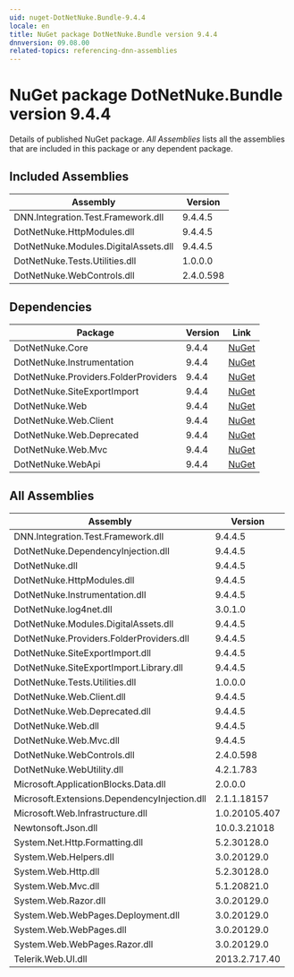 ```yaml
---
uid: nuget-DotNetNuke.Bundle-9.4.4
locale: en
title: NuGet package DotNetNuke.Bundle version 9.4.4
dnnversion: 09.08.00
related-topics: referencing-dnn-assemblies
---
```


# NuGet package DotNetNuke.Bundle version 9.4.4
Details of published NuGet package.
*All Assemblies* lists all the assemblies that are included in this package or any dependent package.

## Included Assemblies

|Assembly|Version|
|---|---|
|DNN.Integration.Test.Framework.dll|9.4.4.5|
|DotNetNuke.HttpModules.dll|9.4.4.5|
|DotNetNuke.Modules.DigitalAssets.dll|9.4.4.5|
|DotNetNuke.Tests.Utilities.dll|1.0.0.0|
|DotNetNuke.WebControls.dll|2.4.0.598|

## Dependencies

|Package|Version|Link|
|---|---|---|
|DotNetNuke.Core|9.4.4|[NuGet](https://www.nuget.org/packages/DotNetNuke.Core/9.4.4)|
|DotNetNuke.Instrumentation|9.4.4|[NuGet](https://www.nuget.org/packages/DotNetNuke.Instrumentation/9.4.4)|
|DotNetNuke.Providers.FolderProviders|9.4.4|[NuGet](https://www.nuget.org/packages/DotNetNuke.Providers.FolderProviders/9.4.4)|
|DotNetNuke.SiteExportImport|9.4.4|[NuGet](https://www.nuget.org/packages/DotNetNuke.SiteExportImport/9.4.4)|
|DotNetNuke.Web|9.4.4|[NuGet](https://www.nuget.org/packages/DotNetNuke.Web/9.4.4)|
|DotNetNuke.Web.Client|9.4.4|[NuGet](https://www.nuget.org/packages/DotNetNuke.Web.Client/9.4.4)|
|DotNetNuke.Web.Deprecated|9.4.4|[NuGet](https://www.nuget.org/packages/DotNetNuke.Web.Deprecated/9.4.4)|
|DotNetNuke.Web.Mvc|9.4.4|[NuGet](https://www.nuget.org/packages/DotNetNuke.Web.Mvc/9.4.4)|
|DotNetNuke.WebApi|9.4.4|[NuGet](https://www.nuget.org/packages/DotNetNuke.WebApi/9.4.4)|

## All Assemblies

|Assembly|Version|
|---|---|
|DNN.Integration.Test.Framework.dll|9.4.4.5|
|DotNetNuke.DependencyInjection.dll|9.4.4.5|
|DotNetNuke.dll|9.4.4.5|
|DotNetNuke.HttpModules.dll|9.4.4.5|
|DotNetNuke.Instrumentation.dll|9.4.4.5|
|DotNetNuke.log4net.dll|3.0.1.0|
|DotNetNuke.Modules.DigitalAssets.dll|9.4.4.5|
|DotNetNuke.Providers.FolderProviders.dll|9.4.4.5|
|DotNetNuke.SiteExportImport.dll|9.4.4.5|
|DotNetNuke.SiteExportImport.Library.dll|9.4.4.5|
|DotNetNuke.Tests.Utilities.dll|1.0.0.0|
|DotNetNuke.Web.Client.dll|9.4.4.5|
|DotNetNuke.Web.Deprecated.dll|9.4.4.5|
|DotNetNuke.Web.dll|9.4.4.5|
|DotNetNuke.Web.Mvc.dll|9.4.4.5|
|DotNetNuke.WebControls.dll|2.4.0.598|
|DotNetNuke.WebUtility.dll|4.2.1.783|
|Microsoft.ApplicationBlocks.Data.dll|2.0.0.0|
|Microsoft.Extensions.DependencyInjection.dll|2.1.1.18157|
|Microsoft.Web.Infrastructure.dll|1.0.20105.407|
|Newtonsoft.Json.dll|10.0.3.21018|
|System.Net.Http.Formatting.dll|5.2.30128.0|
|System.Web.Helpers.dll|3.0.20129.0|
|System.Web.Http.dll|5.2.30128.0|
|System.Web.Mvc.dll|5.1.20821.0|
|System.Web.Razor.dll|3.0.20129.0|
|System.Web.WebPages.Deployment.dll|3.0.20129.0|
|System.Web.WebPages.dll|3.0.20129.0|
|System.Web.WebPages.Razor.dll|3.0.20129.0|
|Telerik.Web.UI.dll|2013.2.717.40|


